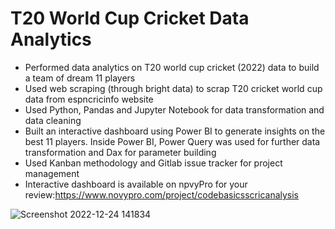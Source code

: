# T20 World Cup Cricket Data Analytics

  *   Performed data analytics on T20 world cup cricket (2022) data to build a team of dream 11 players
  *   Used web scraping (through bright data) to scrap T20 cricket world cup data from espncricinfo website
  *   Used Python, Pandas and Jupyter Notebook for data transformation and data cleaning 
  *   Built an interactive dashboard using Power BI to generate insights on the best 11 players. Inside Power BI, Power Query was used for further data transformation and Dax for parameter building
  *   Used Kanban methodology and Gitlab issue tracker for project management
  *   Interactive dashboard is available on npvyPro for your review:https://www.novypro.com/project/codebasicsscricanalysis

![Screenshot 2022-12-24 141834](https://user-images.githubusercontent.com/101073959/209465733-d4c14aec-6849-4131-a9cc-a15f7f443751.png)
